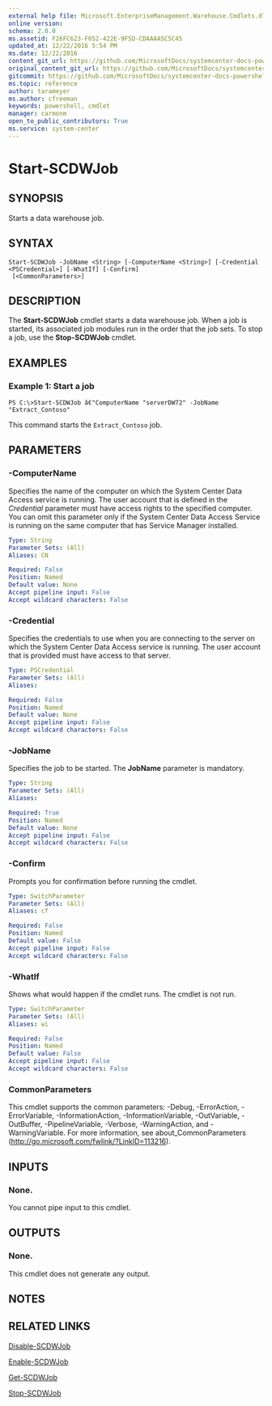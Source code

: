 ```yaml
---
external help file: Microsoft.EnterpriseManagement.Warehouse.Cmdlets.dll-Help.xml
online version: 
schema: 2.0.0
ms.assetid: F26FC623-F052-422E-9F5D-CDAAAA5C5C45
updated_at: 12/22/2016 5:54 PM
ms.date: 12/22/2016
content_git_url: https://github.com/MicrosoftDocs/systemcenter-docs-powershell/blob/master/systemcenter-cmdlets/SystemCenter2016/ServiceManagerDataWarehouse/vlatest/Start-SCDWJob.md
original_content_git_url: https://github.com/MicrosoftDocs/systemcenter-docs-powershell/blob/master/systemcenter-cmdlets/SystemCenter2016/ServiceManagerDataWarehouse/vlatest/Start-SCDWJob.md
gitcommit: https://github.com/MicrosoftDocs/systemcenter-docs-powershell/blob/17c3a51bd892aad46c731d9f381f0704b4815004/systemcenter-cmdlets/SystemCenter2016/ServiceManagerDataWarehouse/vlatest/Start-SCDWJob.md
ms.topic: reference
author: tarameyer
ms.author: cfreeman
keywords: powershell, cmdlet
manager: carmonm
open_to_public_contributors: True
ms.service: system-center
---
```


# Start-SCDWJob

## SYNOPSIS
Starts a data warehouse job.

## SYNTAX

```
Start-SCDWJob -JobName <String> [-ComputerName <String>] [-Credential <PSCredential>] [-WhatIf] [-Confirm]
 [<CommonParameters>]
```

## DESCRIPTION
The **Start-SCDWJob** cmdlet starts a data warehouse job.
When a job is started, its associated job modules run in the order that the job sets.
To stop a job, use the **Stop-SCDWJob** cmdlet.

## EXAMPLES

### Example 1: Start a job
```
PS C:\>Start-SCDWJob â€"ComputerName "serverDW72" -JobName "Extract_Contoso"
```

This command starts the `Extract_Contoso` job.

## PARAMETERS

### -ComputerName
Specifies the name of the computer on which the System Center Data Access service is running.
The user account that is defined in the *Credential* parameter must have access rights to the specified computer.
You can omit this parameter only if the System Center Data Access Service is running on the same computer that has Service Manager installed.

```yaml
Type: String
Parameter Sets: (All)
Aliases: CN

Required: False
Position: Named
Default value: None
Accept pipeline input: False
Accept wildcard characters: False
```

### -Credential
Specifies the credentials to use when you are connecting to the server on which the System Center Data Access service is running.
The user account that is provided must have access to that server.

```yaml
Type: PSCredential
Parameter Sets: (All)
Aliases: 

Required: False
Position: Named
Default value: None
Accept pipeline input: False
Accept wildcard characters: False
```

### -JobName
Specifies the job to be started.
The **JobName** parameter is mandatory.

```yaml
Type: String
Parameter Sets: (All)
Aliases: 

Required: True
Position: Named
Default value: None
Accept pipeline input: False
Accept wildcard characters: False
```

### -Confirm
Prompts you for confirmation before running the cmdlet.

```yaml
Type: SwitchParameter
Parameter Sets: (All)
Aliases: cf

Required: False
Position: Named
Default value: False
Accept pipeline input: False
Accept wildcard characters: False
```

### -WhatIf
Shows what would happen if the cmdlet runs.
The cmdlet is not run.

```yaml
Type: SwitchParameter
Parameter Sets: (All)
Aliases: wi

Required: False
Position: Named
Default value: False
Accept pipeline input: False
Accept wildcard characters: False
```

### CommonParameters
This cmdlet supports the common parameters: -Debug, -ErrorAction, -ErrorVariable, -InformationAction, -InformationVariable, -OutVariable, -OutBuffer, -PipelineVariable, -Verbose, -WarningAction, and -WarningVariable. For more information, see about_CommonParameters (http://go.microsoft.com/fwlink/?LinkID=113216).

## INPUTS

### None.
You cannot pipe input to this cmdlet.

## OUTPUTS

### None.
This cmdlet does not generate any output.

## NOTES

## RELATED LINKS

[Disable-SCDWJob](xref:SystemCenter2016/ServiceManagerDataWarehouse/vlatest/Disable-SCDWJob.md)

[Enable-SCDWJob](xref:SystemCenter2016/ServiceManagerDataWarehouse/vlatest/Enable-SCDWJob.md)

[Get-SCDWJob](xref:SystemCenter2016/ServiceManagerDataWarehouse/vlatest/Get-SCDWJob.md)

[Stop-SCDWJob](xref:SystemCenter2016/ServiceManagerDataWarehouse/vlatest/Stop-SCDWJob.md)

